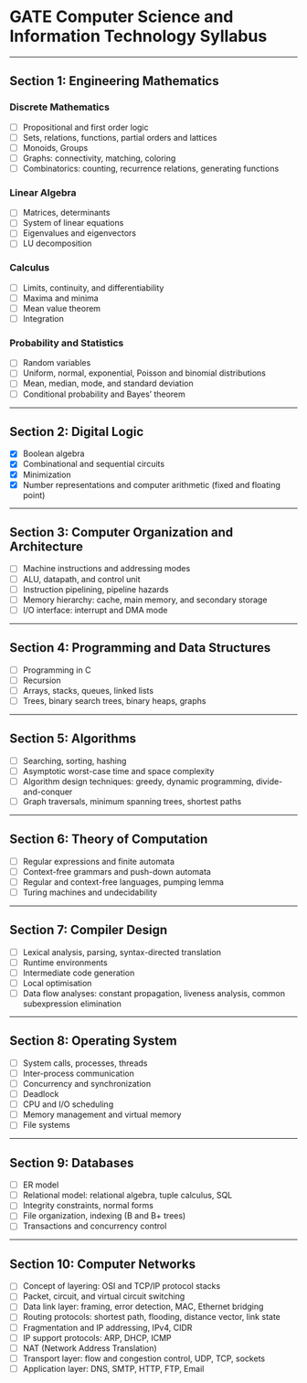 # GATE Computer Science and Information Technology Syllabus

---

## Section 1: Engineering Mathematics

### Discrete Mathematics
- [ ] Propositional and first order logic
- [ ] Sets, relations, functions, partial orders and lattices
- [ ] Monoids, Groups
- [ ] Graphs: connectivity, matching, coloring
- [ ] Combinatorics: counting, recurrence relations, generating functions

### Linear Algebra
- [ ] Matrices, determinants
- [ ] System of linear equations
- [ ] Eigenvalues and eigenvectors
- [ ] LU decomposition

### Calculus
- [ ] Limits, continuity, and differentiability
- [ ] Maxima and minima
- [ ] Mean value theorem
- [ ] Integration

### Probability and Statistics
- [ ] Random variables
- [ ] Uniform, normal, exponential, Poisson and binomial distributions
- [ ] Mean, median, mode, and standard deviation
- [ ] Conditional probability and Bayes’ theorem

---

## Section 2: Digital Logic
- [x] Boolean algebra
- [x] Combinational and sequential circuits
- [x] Minimization
- [x] Number representations and computer arithmetic (fixed and floating point)

---

## Section 3: Computer Organization and Architecture
- [ ] Machine instructions and addressing modes
- [ ] ALU, datapath, and control unit
- [ ] Instruction pipelining, pipeline hazards
- [ ] Memory hierarchy: cache, main memory, and secondary storage
- [ ] I/O interface: interrupt and DMA mode

---

## Section 4: Programming and Data Structures
- [ ] Programming in C
- [ ] Recursion
- [ ] Arrays, stacks, queues, linked lists
- [ ] Trees, binary search trees, binary heaps, graphs

---

## Section 5: Algorithms
- [ ] Searching, sorting, hashing
- [ ] Asymptotic worst-case time and space complexity
- [ ] Algorithm design techniques: greedy, dynamic programming, divide-and-conquer
- [ ] Graph traversals, minimum spanning trees, shortest paths

---

## Section 6: Theory of Computation
- [ ] Regular expressions and finite automata
- [ ] Context-free grammars and push-down automata
- [ ] Regular and context-free languages, pumping lemma
- [ ] Turing machines and undecidability

---

## Section 7: Compiler Design
- [ ] Lexical analysis, parsing, syntax-directed translation
- [ ] Runtime environments
- [ ] Intermediate code generation
- [ ] Local optimisation
- [ ] Data flow analyses: constant propagation, liveness analysis, common subexpression elimination

---

## Section 8: Operating System
- [ ] System calls, processes, threads
- [ ] Inter-process communication
- [ ] Concurrency and synchronization
- [ ] Deadlock
- [ ] CPU and I/O scheduling
- [ ] Memory management and virtual memory
- [ ] File systems

---

## Section 9: Databases
- [ ] ER model
- [ ] Relational model: relational algebra, tuple calculus, SQL
- [ ] Integrity constraints, normal forms
- [ ] File organization, indexing (B and B+ trees)
- [ ] Transactions and concurrency control

---

## Section 10: Computer Networks
- [ ] Concept of layering: OSI and TCP/IP protocol stacks
- [ ] Packet, circuit, and virtual circuit switching
- [ ] Data link layer: framing, error detection, MAC, Ethernet bridging
- [ ] Routing protocols: shortest path, flooding, distance vector, link state
- [ ] Fragmentation and IP addressing, IPv4, CIDR
- [ ] IP support protocols: ARP, DHCP, ICMP
- [ ] NAT (Network Address Translation)
- [ ] Transport layer: flow and congestion control, UDP, TCP, sockets
- [ ] Application layer: DNS, SMTP, HTTP, FTP, Email
